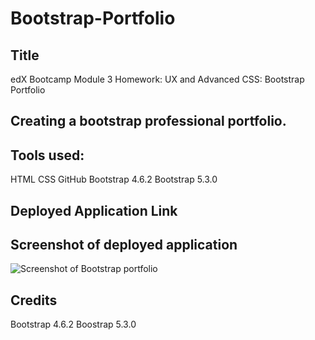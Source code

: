 # Bootstrap-Portfolio

## Title
edX Bootcamp Module 3 Homework: UX and Advanced CSS: Bootstrap Portfolio

## Creating a bootstrap professional portfolio.

## Tools used:
HTML
CSS
GitHub
Bootstrap 4.6.2
Bootstrap 5.3.0

## Deployed Application Link

## Screenshot of deployed application 
![Screenshot of Bootstrap portfolio](images/ScreenshotModule3hwk.pngimages)


## Credits 
Bootstrap 4.6.2
Boostrap 5.3.0